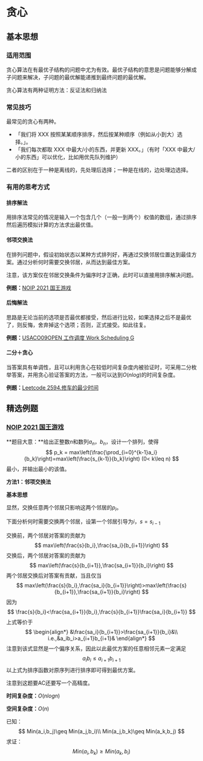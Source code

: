 # 贪心

## 基本思想

### 适用范围

贪心算法在有最优子结构的问题中尤为有效。最优子结构的意思是问题能够分解成子问题来解决，子问题的最优解能递推到最终问题的最优解。

贪心算法有两种证明方法：反证法和归纳法

### 常见技巧

最常见的贪心有两种。

- 「我们将 XXX 按照某某顺序排序，然后按某种顺序（例如从小到大）选择。」。
- 「我们每次都取 XXX 中最大/小的东西，并更新 XXX。」（有时「XXX 中最大/小的东西」可以优化，比如用优先队列维护）

二者的区别在于一种是离线的，先处理后选择；一种是在线的，边处理边选择。

### 有用的思考方式

#### 排序解法

用排序法常见的情况是输入一个包含几个（一般一到两个）权值的数组，通过排序然后遍历模拟计算的方法求出最优值。

#### 邻项交换法

在排列问题中，假设初始状态以某种方式排列好，再通过交换邻居位置达到最佳方案。通过分析何时需要交换邻居，从而达到最佳方案。

注意，该方案仅在邻居交换条件为偏序时才正确，此时可以直接用排序解决问题。

**例题：**[NOIP 2021 国王游戏](https://vijos.org/p/1779)

#### 后悔解法

思路是无论当前的选项是否最优都接受，然后进行比较，如果选择之后不是最优了，则反悔，舍弃掉这个选项；否则，正式接受。如此往复。

**例题：**[USACO09OPEN 工作调度 Work Scheduling G ](https://www.luogu.com.cn/problem/P2949)

#### 二分＋贪心

当答案具有单调性，且可以利用贪心在较低时间复杂度内被验证时，可采用二分枚举答案，并用贪心验证答案的方法，一般可以达到$O(nlog)$的时间复杂度。

**例题：**[Leetcode 2594.修车的最少时间](https://leetcode.cn/problems/minimum-time-to-repair-cars)



## 精选例题

### [NOIP 2021 国王游戏](https://vijos.org/p/1779)

**题目大意：**给出正整数$n$和数列$a_n$，$b_n$，设计一个排列，使得
$$
p_k = max\left(\frac{\prod_{i=0}^{k-1}a_i}{b_k}\right)=max\left(\frac{s_{k-1}}{b_k}\right) (0< k\leq n)
$$
最小，并输出最小的该值。

**方法1：邻项交换法**

**基本思想**

显然，交换任意两个邻居只影响这两个邻居的$p_i$。

下面分析何时需要交换两个邻居，设第一个邻居引导为$i$，$s=s_{i-1}$

交换前，两个邻居对答案的贡献为
$$
max\left(\frac{s}{b_i},\frac{sa_i}{b_{i+1}}\right)
$$
交换后，两个邻居对答案的贡献为
$$
max\left(\frac{s}{b_{i+1}},\frac{sa_{i+1}}{b_i}\right)
$$
两个邻居交换后对答案有贡献，当且仅当
$$
max\left(\frac{s}{b_i},\frac{sa_i}{b_{i+1}}\right)>max\left(\frac{s}{b_{i+1}},\frac{sa_{i+1}}{b_i}\right)
$$
因为
$$
\frac{s}{b_i}<\frac{sa_{i+1}}{b_i},\frac{s}{b_{i+1}}\frac{sa_i}{b_{i+1}}
$$
上式等价于
$$
\begin{align*}
&\frac{sa_i}{b_{i+1}}>\frac{sa_{i+1}}{b_i}&\\
i.e.,&a_ib_i>a_{i+1}b_{i+1}&
\end{align*}
$$
注意到该式显然是一个偏序关系，因此以此最优方案的任意相邻元素一定满足
$$
a_ib_i\leq a_{i+1}b_{i+1}
$$
以上式为排序函数对原序列进行排序即可得到最优方案。

注意到这题要AC还要写一个高精度。

**时间复杂度：**$O(nlogn)$

**空间复杂度：**$O(n)$



已知：
$$
Min(a_i,b_j)\geq Min(a_j,b_i)\\
Min(a_j,b_k)\geq Min(a_k,b_j)
$$
求证：
$$
Min(a_i,b_k)\geq Min(a_k,b_i)
$$
